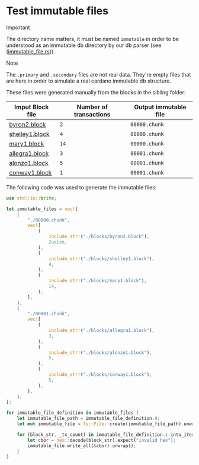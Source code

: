 # Test immutable files

> [!IMPORTANT]
> The directory name matters, it must be named `immutable` in order to be understood as an
> immutable db directory by our db parser (see ([immutable_file.rs](./../../mithril-common/src/digesters/immutable_file.rs))).

> [!NOTE]
> The `.primary` and `.secondary` files are not real data. They're empty files that are
> here in order to simulate a real cardano immutable db structure.

These files were generated manually from the blocks in the sibling folder:

| Imput Block file | Number of transactions | Output immutable file |
|------------------|------------------------|-----------------------|
| [byron2.block](./blocks/byron2.block) | `2` | `00000.chunk`         |
| [shelley1.block](./blocks/shelley1.block) | `4` | `00000.chunk`         |
| [mary1.block](./blocks/mary1.block) | `14` | `00000.chunk`         |
| [allegra1.block](./blocks/allegra1.block) | `3` | `00001.chunk`         |
| [alonzo1.block](./blocks/alonzo1.block) | `5` | `00001.chunk`         |
| [conway1.block](./blocks/conway1.block) | `1` | `00001.chunk`         |

The following code was used to generate the immutable files:
```rust
use std::io::Write;

let immutable_files = vec![
    (
        "./00000.chunk",
        vec![
            (
                include_str!("./blocks/byron2.block"),
                2usize,
            ),
            (
                include_str!("./blocks/shelley1.block"),
                4,
            ),
            (
                include_str!("./blocks/mary1.block"),
                14,
            ),
        ],
    ),
    (
        "./00001.chunk",
        vec![
            (
                include_str!("./blocks/allegra1.block"),
                3,
            ),
            (
                include_str!("./blocks/alonzo1.block"),
                5,
            ),
            (
                include_str!("./blocks/conway1.block"),
                5,
            ),
        ],
    ),
];

for immutable_file_definition in immutable_files {
    let immutable_file_path = immutable_file_definition.0;
    let mut immutable_file = fs::File::create(immutable_file_path).unwrap();

    for (block_str, _tx_count) in immutable_file_definition.1.into_iter() {
        let cbor = hex::decode(block_str).expect("invalid hex");
        immutable_file.write_all(&cbor).unwrap();
    }
}
```

